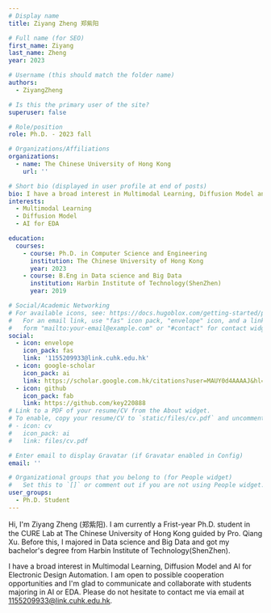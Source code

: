 ```yaml
---
# Display name
title: Ziyang Zheng 郑紫阳

# Full name (for SEO)
first_name: Ziyang
last_name: Zheng
year: 2023

# Username (this should match the folder name)
authors:
  - ZiyangZheng

# Is this the primary user of the site?
superuser: false

# Role/position
role: Ph.D. - 2023 fall

# Organizations/Affiliations
organizations:
  - name: The Chinese University of Hong Kong
    url: ''

# Short bio (displayed in user profile at end of posts)
bio: I have a broad interest in Multimodal Learning, Diffusion Model and AI for Electronic Design Automation
interests:
  - Multimodal Learning
  - Diffusion Model
  - AI for EDA

education:
  courses:
    - course: Ph.D. in Computer Science and Engineering
      institution: The Chinese University of Hong Kong
      year: 2023
    - course: B.Eng in Data science and Big Data
      institution: Harbin Institute of Technology(ShenZhen)
      year: 2019

# Social/Academic Networking
# For available icons, see: https://docs.hugoblox.com/getting-started/page-builder/#icons
#   For an email link, use "fas" icon pack, "envelope" icon, and a link in the
#   form "mailto:your-email@example.com" or "#contact" for contact widget.
social:
  - icon: envelope
    icon_pack: fas
    link: '1155209933@link.cuhk.edu.hk'
  - icon: google-scholar
    icon_pack: ai
    link: https://scholar.google.com.hk/citations?user=MAUY0d4AAAAJ&hl=zh-CN
  - icon: github
    icon_pack: fab
    link: https://github.com/key220888
# Link to a PDF of your resume/CV from the About widget.
# To enable, copy your resume/CV to `static/files/cv.pdf` and uncomment the lines below.
# - icon: cv
#   icon_pack: ai
#   link: files/cv.pdf

# Enter email to display Gravatar (if Gravatar enabled in Config)
email: ''

# Organizational groups that you belong to (for People widget)
#   Set this to `[]` or comment out if you are not using People widget.
user_groups:
  - Ph.D. Student
---
```


Hi, I'm Ziyang Zheng (郑紫阳). I am currently a Frist-year Ph.D. student in the CURE Lab at The Chinese University of Hong Kong guided by Pro. Qiang Xu. Before this, I majored in  Data science and Big Data and got my bachelor's degree from Harbin Institute of Technology(ShenZhen).

I have a broad interest in Multimodal Learning, Diffusion Model and AI for Electronic Design Automation. I am open to possible cooperation opportunities and I'm glad to communicate and collaborate with students majoring in AI or EDA. Please do not hesitate to contact me via email at 1155209933@link.cuhk.edu.hk.
